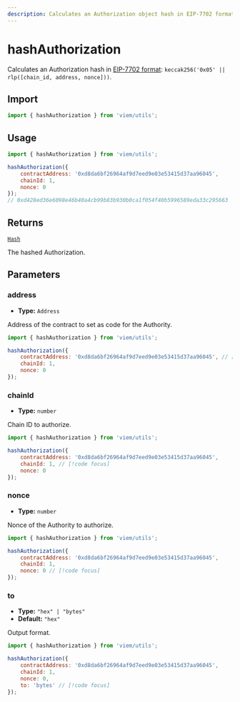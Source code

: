 ```yaml
---
description: Calculates an Authorization object hash in EIP-7702 format.
---
```


# hashAuthorization

Calculates an Authorization hash in [EIP-7702 format](https://eips.ethereum.org/EIPS/eip-7702): `keccak256('0x05' || rlp([chain_id, address, nonce]))`.

## Import

```js twoslash
import { hashAuthorization } from 'viem/utils';
```

## Usage

```js twoslash
import { hashAuthorization } from 'viem/utils';

hashAuthorization({
    contractAddress: '0xd8da6bf26964af9d7eed9e03e53415d37aa96045',
    chainId: 1,
    nonce: 0
});
// 0xd428ed36e6098e46b40a4cb99b83b930b0ca1f054f40b5996589eda33c295663
```

## Returns

[`Hash`](/docs/glossary/types#hash)

The hashed Authorization.

## Parameters

### address

- **Type:** `Address`

Address of the contract to set as code for the Authority.

```js twoslash
import { hashAuthorization } from 'viem/utils';

hashAuthorization({
    contractAddress: '0xd8da6bf26964af9d7eed9e03e53415d37aa96045', // [!code focus]
    chainId: 1,
    nonce: 0
});
```

### chainId

- **Type:** `number`

Chain ID to authorize.

```js twoslash
import { hashAuthorization } from 'viem/utils';

hashAuthorization({
    contractAddress: '0xd8da6bf26964af9d7eed9e03e53415d37aa96045',
    chainId: 1, // [!code focus]
    nonce: 0
});
```

### nonce

- **Type:** `number`

Nonce of the Authority to authorize.

```js twoslash
import { hashAuthorization } from 'viem/utils';

hashAuthorization({
    contractAddress: '0xd8da6bf26964af9d7eed9e03e53415d37aa96045',
    chainId: 1,
    nonce: 0 // [!code focus]
});
```

### to

- **Type:** `"hex" | "bytes"`
- **Default:** `"hex"`

Output format.

```js twoslash
import { hashAuthorization } from 'viem/utils';

hashAuthorization({
    contractAddress: '0xd8da6bf26964af9d7eed9e03e53415d37aa96045',
    chainId: 1,
    nonce: 0,
    to: 'bytes' // [!code focus]
});
```
